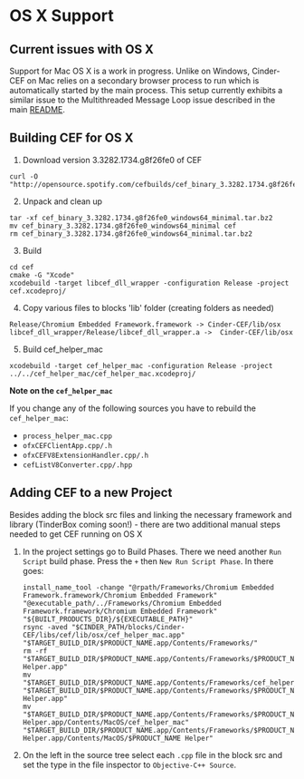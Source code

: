# OS X Support

## Current issues with OS X

Support for Mac OS X is a work in progress. Unlike on Windows, Cinder-CEF on Mac relies on a secondary browser process to run which is automatically started by the main process. This setup currently exhibits a similar issue to the Multithreaded Message Loop issue described in the main [README](README.md).

## Building CEF for OS X

1. Download version 3.3282.1734.g8f26fe0 of CEF

```
curl -O "http://opensource.spotify.com/cefbuilds/cef_binary_3.3282.1734.g8f26fe0_macosx64_minimal.tar.bz2"
```

2. Unpack and clean up

```
tar -xf cef_binary_3.3282.1734.g8f26fe0_windows64_minimal.tar.bz2
mv cef_binary_3.3282.1734.g8f26fe0_windows64_minimal cef
rm cef_binary_3.3282.1734.g8f26fe0_windows64_minimal.tar.bz2
```

3. Build

```
cd cef
cmake -G "Xcode"
xcodebuild -target libcef_dll_wrapper -configuration Release -project cef.xcodeproj/
```

4. Copy various files to blocks 'lib' folder (creating folders as needed)
```
Release/Chromium Embedded Framework.framework -> Cinder-CEF/lib/osx
libcef_dll_wrapper/Release/libcef_dll_wrapper.a ->  Cinder-CEF/lib/osx
```

5. Build cef_helper_mac
```
xcodebuild -target cef_helper_mac -configuration Release -project ../../cef_helper_mac/cef_helper_mac.xcodeproj/
```

**Note on the `cef_helper_mac`**

If you change any of the following sources you have to rebuild the `cef_helper_mac`:

- `process_helper_mac.cpp`
- `ofxCEFClientApp.cpp/.h`
- `ofxCEFV8ExtensionHandler.cpp/.h`
- `cefListV8Converter.cpp/.hpp`


## Adding CEF to a new Project

Besides adding the block src files and linking the necessary framework and library (TinderBox coming soon!) - there are two additional manual steps needed to get CEF running on OS X

1. In the project settings go to Build Phases. There we need another `Run Script` build phase. Press the `+` then `New Run Script Phase`. In there goes:

	```
	install_name_tool -change "@rpath/Frameworks/Chromium Embedded Framework.framework/Chromium Embedded Framework" "@executable_path/../Frameworks/Chromium Embedded Framework.framework/Chromium Embedded Framework" "${BUILT_PRODUCTS_DIR}/${EXECUTABLE_PATH}"
	rsync -aved "$CINDER_PATH/blocks/Cinder-CEF/libs/cef/lib/osx/cef_helper_mac.app" "$TARGET_BUILD_DIR/$PRODUCT_NAME.app/Contents/Frameworks/"
	rm -rf "$TARGET_BUILD_DIR/$PRODUCT_NAME.app/Contents/Frameworks/$PRODUCT_NAME Helper.app"
	mv "$TARGET_BUILD_DIR/$PRODUCT_NAME.app/Contents/Frameworks/cef_helper_mac.app" "$TARGET_BUILD_DIR/$PRODUCT_NAME.app/Contents/Frameworks/$PRODUCT_NAME Helper.app"
	mv "$TARGET_BUILD_DIR/$PRODUCT_NAME.app/Contents/Frameworks/$PRODUCT_NAME Helper.app/Contents/MacOS/cef_helper_mac" "$TARGET_BUILD_DIR/$PRODUCT_NAME.app/Contents/Frameworks/$PRODUCT_NAME Helper.app/Contents/MacOS/$PRODUCT_NAME Helper"
	```

2. On the left in the source tree select each `.cpp` file in the block src and set the type in the file inspector to `Objective-C++ Source`.
